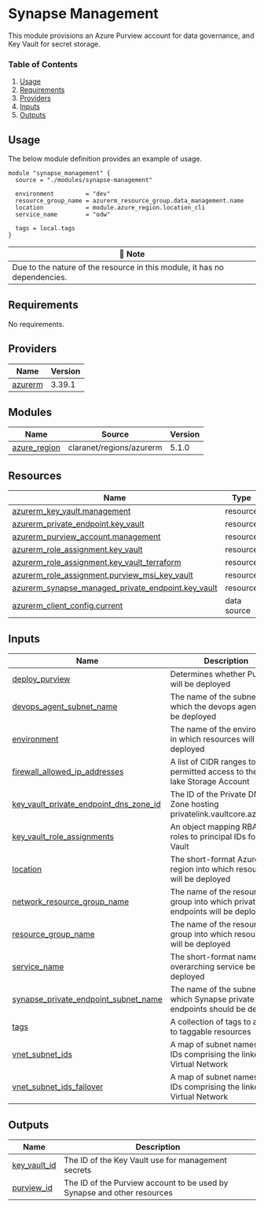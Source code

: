 # Synapse Management
This module provisions an Azure Purview account for data governance, and Key Vault for secret storage.

### Table of Contents
1. [Usage](#usage)
2. [Requirements](#requirements)
3. [Providers](#Providers)
4. [Inputs](#inputs)
5. [Outputs](#outputs)

## Usage
The below module definition provides an example of usage.

```
module "synapse_management" {
  source = "./modules/synapse-management"

  environment         = "dev"
  resource_group_name = azurerm_resource_group.data_management.name
  location            = module.azure_region.location_cli
  service_name        = "odw"

  tags = local.tags
}
```

| :scroll: Note |
|----------|
| Due to the nature of the resource in this module, it has no dependencies. |

<!-- BEGINNING OF PRE-COMMIT-TERRAFORM DOCS HOOK -->
## Requirements

No requirements.

## Providers

| Name | Version |
|------|---------|
| <a name="provider_azurerm"></a> [azurerm](#provider\_azurerm) | 3.39.1 |

## Modules

| Name | Source | Version |
|------|--------|---------|
| <a name="module_azure_region"></a> [azure\_region](#module\_azure\_region) | claranet/regions/azurerm | 5.1.0 |

## Resources

| Name | Type |
|------|------|
| [azurerm_key_vault.management](https://registry.terraform.io/providers/hashicorp/azurerm/latest/docs/resources/key_vault) | resource |
| [azurerm_private_endpoint.key_vault](https://registry.terraform.io/providers/hashicorp/azurerm/latest/docs/resources/private_endpoint) | resource |
| [azurerm_purview_account.management](https://registry.terraform.io/providers/hashicorp/azurerm/latest/docs/resources/purview_account) | resource |
| [azurerm_role_assignment.key_vault](https://registry.terraform.io/providers/hashicorp/azurerm/latest/docs/resources/role_assignment) | resource |
| [azurerm_role_assignment.key_vault_terraform](https://registry.terraform.io/providers/hashicorp/azurerm/latest/docs/resources/role_assignment) | resource |
| [azurerm_role_assignment.purview_msi_key_vault](https://registry.terraform.io/providers/hashicorp/azurerm/latest/docs/resources/role_assignment) | resource |
| [azurerm_synapse_managed_private_endpoint.key_vault](https://registry.terraform.io/providers/hashicorp/azurerm/latest/docs/resources/synapse_managed_private_endpoint) | resource |
| [azurerm_client_config.current](https://registry.terraform.io/providers/hashicorp/azurerm/latest/docs/data-sources/client_config) | data source |

## Inputs

| Name | Description | Type | Default | Required |
|------|-------------|------|---------|:--------:|
| <a name="input_deploy_purview"></a> [deploy\_purview](#input\_deploy\_purview) | Determines whether Purview will be deployed | `bool` | `true` | no |
| <a name="input_devops_agent_subnet_name"></a> [devops\_agent\_subnet\_name](#input\_devops\_agent\_subnet\_name) | The name of the subnet into which the devops agents will be deployed | `string` | `"ComputeSubnet"` | no |
| <a name="input_environment"></a> [environment](#input\_environment) | The name of the environment in which resources will be deployed | `string` | n/a | yes |
| <a name="input_firewall_allowed_ip_addresses"></a> [firewall\_allowed\_ip\_addresses](#input\_firewall\_allowed\_ip\_addresses) | A list of CIDR ranges to be permitted access to the data lake Storage Account | `list(string)` | `[]` | no |
| <a name="input_key_vault_private_endpoint_dns_zone_id"></a> [key\_vault\_private\_endpoint\_dns\_zone\_id](#input\_key\_vault\_private\_endpoint\_dns\_zone\_id) | The ID of the Private DNS Zone hosting privatelink.vaultcore.azure.net | `string` | n/a | yes |
| <a name="input_key_vault_role_assignments"></a> [key\_vault\_role\_assignments](#input\_key\_vault\_role\_assignments) | An object mapping RBAC roles to principal IDs for Key Vault | `map(list(string))` | `{}` | no |
| <a name="input_location"></a> [location](#input\_location) | The short-format Azure region into which resources will be deployed | `string` | n/a | yes |
| <a name="input_network_resource_group_name"></a> [network\_resource\_group\_name](#input\_network\_resource\_group\_name) | The name of the resource group into which private endpoints will be deployed | `string` | n/a | yes |
| <a name="input_resource_group_name"></a> [resource\_group\_name](#input\_resource\_group\_name) | The name of the resource group into which resources will be deployed | `string` | n/a | yes |
| <a name="input_service_name"></a> [service\_name](#input\_service\_name) | The short-format name of the overarching service being deployed | `string` | n/a | yes |
| <a name="input_synapse_private_endpoint_subnet_name"></a> [synapse\_private\_endpoint\_subnet\_name](#input\_synapse\_private\_endpoint\_subnet\_name) | The name of the subnet into which Synapse private endpoints should be deployed | `string` | `"SynapseEndpointSubnet"` | no |
| <a name="input_tags"></a> [tags](#input\_tags) | A collection of tags to assign to taggable resources | `map(string)` | `{}` | no |
| <a name="input_vnet_subnet_ids"></a> [vnet\_subnet\_ids](#input\_vnet\_subnet\_ids) | A map of subnet names and IDs comprising the linked Virtual Network | `map(string)` | n/a | yes |
| <a name="input_vnet_subnet_ids_failover"></a> [vnet\_subnet\_ids\_failover](#input\_vnet\_subnet\_ids\_failover) | A map of subnet names and IDs comprising the linked Virtual Network | `map(string)` | n/a | yes |

## Outputs

| Name | Description |
|------|-------------|
| <a name="output_key_vault_id"></a> [key\_vault\_id](#output\_key\_vault\_id) | The ID of the Key Vault use for management secrets |
| <a name="output_purview_id"></a> [purview\_id](#output\_purview\_id) | The ID of the Purview account to be used by Synapse and other resources |
<!-- END OF PRE-COMMIT-TERRAFORM DOCS HOOK -->
